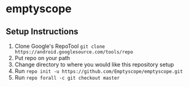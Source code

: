 # emptyscope

## Setup Instructions

1. Clone Google's RepoTool `git clone https://android.googlesource.com/tools/repo`
2. Put repo on your path
3. Change directory to where you would like this repository setup
4. Run `repo init -u https://github.com/Emptyscope/emptyscope.git`
5. Run `repo forall -c git checkout master`

